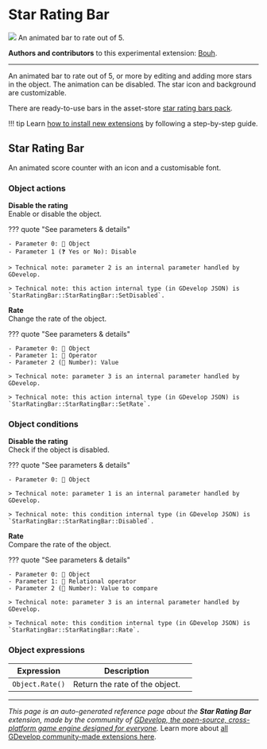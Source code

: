 # Star Rating Bar

<img src="https://asset-resources.gdevelop.io/public-resources/Icons/745c5811a2856b9b828e959b496d50dd52e0b5879f372e411675f38a5708775d_star-half-full.svg" class="extension-icon"></img>
An animated bar to rate out of 5.

**Authors and contributors** to this experimental extension: [Bouh](https://gd.games/Bouh).

---

An animated bar to rate out of 5, or more by editing and adding more stars in the object.
The animation can be disabled.
The star icon and background are customizable.

There are ready-to-use bars in the asset-store [star rating bars pack](https://editor.gdevelop.io/?initial-dialog=asset-store&asset-pack=star-rating-bars-star-rating-bars).

!!! tip
    Learn [how to install new extensions](/gdevelop5/extensions/search) by following a step-by-step guide.



## Star Rating Bar 

An animated score counter with an icon and a customisable font. 

### Object actions

**Disable the rating**  
Enable or disable the object.

??? quote "See parameters & details"

    - Parameter 0: 👾 Object
    - Parameter 1 (❓ Yes or No): Disable

    > Technical note: parameter 2 is an internal parameter handled by GDevelop.

    > Technical note: this action internal type (in GDevelop JSON) is `StarRatingBar::StarRatingBar::SetDisabled`.

**Rate**  
Change the rate of the object.

??? quote "See parameters & details"

    - Parameter 0: 👾 Object
    - Parameter 1: 🟰 Operator
    - Parameter 2 (🔢 Number): Value

    > Technical note: parameter 3 is an internal parameter handled by GDevelop.

    > Technical note: this action internal type (in GDevelop JSON) is `StarRatingBar::StarRatingBar::SetRate`.

### Object conditions

**Disable the rating**  
Check if the object is disabled.

??? quote "See parameters & details"

    - Parameter 0: 👾 Object

    > Technical note: parameter 1 is an internal parameter handled by GDevelop.

    > Technical note: this condition internal type (in GDevelop JSON) is `StarRatingBar::StarRatingBar::Disabled`.

**Rate**  
Compare the rate of the object.

??? quote "See parameters & details"

    - Parameter 0: 👾 Object
    - Parameter 1: 🟰 Relational operator
    - Parameter 2 (🔢 Number): Value to compare

    > Technical note: parameter 3 is an internal parameter handled by GDevelop.

    > Technical note: this condition internal type (in GDevelop JSON) is `StarRatingBar::StarRatingBar::Rate`.

### Object expressions

| Expression | Description |  |
|-----|-----|-----|
| `Object.Rate()` | Return the rate of the object. ||


---

*This page is an auto-generated reference page about the **Star Rating Bar** extension, made by the community of [GDevelop, the open-source, cross-platform game engine designed for everyone](https://gdevelop.io/).* Learn more about [all GDevelop community-made extensions here](/gdevelop5/extensions).